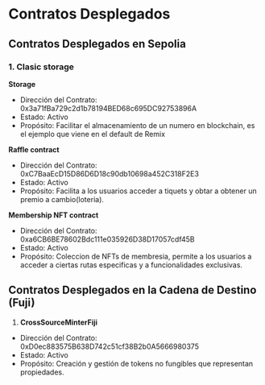 # Contratos Desplegados

## Contratos Desplegados en Sepolia

### 1. Clasic storage

**Storage**

- Dirección del Contrato:
  0x3a71fBa729c2d1b78194BED68c695DC92753896A
- Estado: Activo
- Propósito: Facilitar el almacenamiento de un numero en blockchain, es el ejemplo que viene en el default de Remix

**Raffle contract**

- Dirección del Contrato:
  0xC7BaaEcD15D86D6D18c90db10698a452C318F2E3
- Estado: Activo
- Propósito: Facilita a los usuarios acceder a tiquets y obtar a obtener un premio a cambio(loteria).

**Membership NFT contract**

- Dirección del Contrato:
  0xa6CB6BE78602Bdc111e035926D38D17057cdf45B
- Estado: Activo
- Propósito: Coleccion de NFTs de membresia, permite a los usuarios a acceder a ciertas rutas especificas y a funcionalidades exclusivas.

## Contratos Desplegados en la Cadena de Destino (Fuji)

1.  **CrossSourceMinterFiji**

- Dirección del Contrato: 0xD0ec883575B638D742c51cf38B2b0A5666980375
- Estado: Activo
- Propósito: Creación y gestión de tokens no fungibles que representan propiedades.

[^1]: Vinculado a los contratos con el mismo numero
